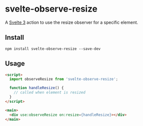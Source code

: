 # svelte-observe-resize

A [Svelte 3](https://svelte.dev/) action to use the resize observer for a specific element.

## Install

`npm install svelte-observe-resize --save-dev`

## Usage

```html
<script>
  import observeResize from 'svelte-observe-resize';

  function handleResize() {
    // called when element is resized
  }
</script>

<main>
  <div use:observeResize on:resize={handleResize}></div>
</main>
```
